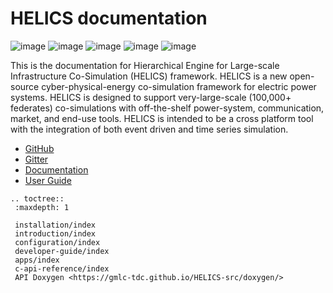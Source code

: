 HELICS documentation
====================

![image](https://travis-ci.org/GMLC-TDC/HELICS-src.svg?branch=master)
![image](https://ci.appveyor.com/api/projects/status/afpa4mv0kgsjwvtn/branch/develop?svg=true)
![image](https://badges.gitter.im/GMLC-TDC/HELICS-src.png)
![image](https://img.shields.io/badge/docs-ready-blue.svg)
![image](https://api.codacy.com/project/badge/Grade/83ba19b36b714c729ec3a3d18504505e)


This is the documentation for Hierarchical Engine for Large-scale
Infrastructure Co-Simulation (HELICS) framework. HELICS is a new
open-source cyber-physical-energy co-simulation framework for electric
power systems. HELICS is designed to support very-large-scale (100,000+
federates) co-simulations with off-the-shelf power-system,
communication, market, and end-use tools. HELICS is intended to be a
cross platform tool with the integration of both event driven and time
series simulation.

- [GitHub](https://github.com/GMLC-TDC/HELICS-src)
- [Gitter](https://gitter.im/GMLC-TDC/HELICS-src)
- [Documentation](https://gmlc-tdc.github.io/HELICS-src)
- [User Guide](https://gmlc-tdc.github.io/HELICS-src)

```eval_rst
.. toctree::
 :maxdepth: 1

 installation/index
 introduction/index
 configuration/index
 developer-guide/index
 apps/index
 c-api-reference/index
 API Doxygen <https://gmlc-tdc.github.io/HELICS-src/doxygen/>
```
